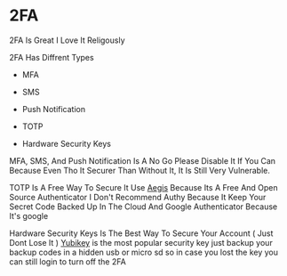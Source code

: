# 2FA

2FA Is Great I Love It Religously 

2FA Has Diffrent Types

- MFA

- SMS

- Push Notification

- TOTP

- Hardware Security Keys

MFA, SMS, And Push Notification Is A No Go Please Disable It If You Can Because Even Tho It Securer Than Without It, It Is Still Very Vulnerable.

TOTP Is A Free Way To Secure It
Use [Aegis](https://getaegis.app/) Because Its A Free And Open Source Authenticator
I Don't Recommend Authy Because It Keep Your Secret Code Backed Up In The Cloud And Google Authenticator Because It's google

Hardware Security Keys Is The Best Way To Secure Your Account ( Just Dont Lose It )
[Yubikey](https://www.yubico.com/id/store/) is the most popular security key just backup your backup codes in a hidden usb or micro sd so in case you lost the key you can still login to turn off the 2FA


